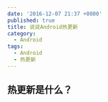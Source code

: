 ```yaml
---
date: '2016-12-07 21:37 +0800'
published: true
title: 说说Android热更新
category:
  - Android
tags:
  - Android
  - 热更新
---
```

## 热更新是什么？
